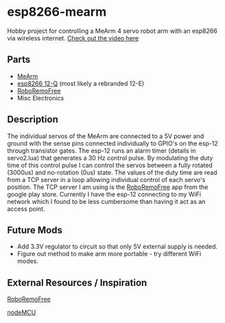 # esp8266-mearm
Hobby project for controlling a MeArm 4 servo robot arm with an esp8266 via wireless internet. 
[Check out the video here](https://youtu.be/cxozutfJ0Xk)

## Parts
* [MeArm](http://www.mearm.com/)
* [esp8266 12-Q](http://www.microcenter.com/product/455955/ESP8266_Based_WiFI_Module_V2_-_FCC-CE) (most likely a rebranded 12-E) 
* [RoboRemoFree](http://www.roboremo.com/)
* Misc Electronics

## Description
The individual servos of the MeArm are connected to a 5V power and ground with the sense pins connected individually to GPIO's on the esp-12 through transistor gates. The esp-12 runs an alarm timer (details in servo2.lua) that generates a 30 Hz control pulse. By modulating the duty time of this control pulse I can control the servos between a fully rotated (3000us) and no-rotation (0us) state. The values of the duty time are read from a TCP server in a loop allowing individual control of each servo's position. The TCP server I am using is the [RoboRemoFree](http://www.roboremo.com/) app from the google play store. Currently I have the esp-12 connecting to my WiFi network which I found to be less cumbersome than having it act as an access point.

## Future Mods
* Add 3.3V regulator to circuit so that only 5V external supply is needed. 
* Figure out method to make arm more portable - try different WiFi modes. 

## External Resources / Inspiration
[RoboRemoFree](http://www.roboremo.com/)

[nodeMCU](http://nodemcu.com/index_en.html)
